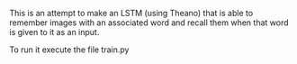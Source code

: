 This is an attempt to make an LSTM (using Theano) that is able to remember images with an associated word and recall them when that word is given to it as an input.

To run it execute the file train.py

